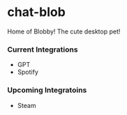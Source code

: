 # chat-blob

Home of Blobby! The cute desktop pet!

### Current Integrations
* GPT
* Spotify

### Upcoming Integratoins
* Steam
